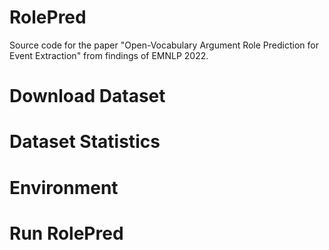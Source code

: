 # RolePred
Source code for the paper "Open-Vocabulary Argument Role Prediction for Event Extraction" from findings of EMNLP 2022.


# Download Dataset

# Dataset Statistics

# Environment

# Run RolePred

